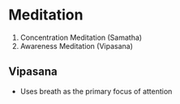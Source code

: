 # Meditation

1. Concentration Meditation (Samatha)
2. Awareness Meditation (Vipasana)

## Vipasana

- Uses breath as the primary focus of attention
